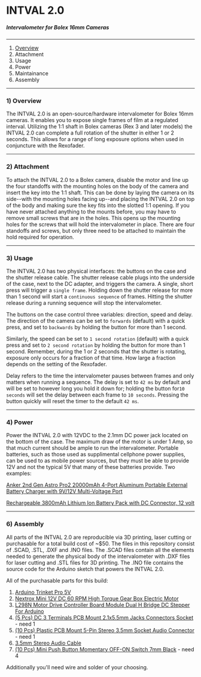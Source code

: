 # INTVAL 2.0
##### Intervalometer for Bolex 16mm Cameras
----

 1. [Overview](#Overview)
 2. Attachment
 3. Usage
 4. Power
 5. Maintainance
 6. Assembly

----
### 1) <a name="Overview"></a>Overview 

The INTVAL 2.0 is an open-source/hardware intervalometer for Bolex 
16mm cameras. It enables you to expose single frames of film
at a regulated interval. Utilizing the 1:1 shaft in Bolex cameras (Rex
3 and later models) the INTVAL 2.0 can complete a full rotation of the shutter
in either 1 or 2 seconds. This allows for a range of long exposure options when
used in conjuncture with the Rexofader.

----
### 2) Attachment

To attach the INTVAL 2.0 to a Bolex camera, disable the motor and line up the four standoffs
with the mounting holes on the body of the camera and insert the key into the 1:1 shaft. 
This can be done by laying the camera on its side--with the mounting holes facing up--and placing the INTVAL 2.0 on top of the body and making sure the key fits into the slotted 1:1 opening.
If you have never attached anything to the mounts before, you may have to 
remove small screws that are in the holes. This opens up the mounting holes for 
the screws that will hold the intervalometer in place. There are four standoffs
and screws, but only three need to be attached to maintain the hold required for operation.

----
### 3) Usage

The INTVAL 2.0 has two physical interfaces: the buttons on the case and the shutter
release cable. The shutter release cable plugs into the underside of the case, next
to the DC adapter, and triggers the camera. A single, short press will trigger a ``single
frame``. Holding down the shutter release for more than 1 second will start a ``continuous sequence``
of frames. Hitting the shutter release during a running sequence will stop the intervalometer.

The buttons on the case control three variables: direction, speed and delay. The direction of the
camera can be set to ``forwards`` (default) with a quick press, and set to ``backwards`` by holding the
button for more than 1 second. 

Similarly, the speed can be set to ``1 second rotation`` (default) with a
quick press and set to ``2 second rotation`` by holding the button for more than 1 second. Remember,
during the 1 or 2 seconds that the shutter is rotating, exposure only occurs for a fraction of that time. How large a fraction depends on the setting of the Rexofader.

Delay refers to the time the intervalometer pauses between frames and only matters when running a sequence. The delay is set to ``42 ms`` by default and will be set to however long you hold it down for; holding the button for``10 seconds`` will set the delay between each frame to ``10 seconds``. Pressing the button quickly will reset the timer to the default ``42 ms``.

----
### 4) Power

Power the INTVAL 2.0 with 12VDC to the 2.1mm DC power jack located on the bottom of the case.
The maximum draw of the motor is under 1 Amp, so that much current should be ample to run the
intervalometer. Portable batteries, such as those used as supplimental cellphone power supplies, 
can be used to as mobile power sources, but they must be able to provide 12V and not the typical 5V that many of these batteries provide. Two examples: 

[Anker 2nd Gen Astro Pro2 20000mAh 4-Port Aluminum Portable External Battery Charger with 9V/12V Multi-Voltage Port](http://www.amazon.com/gp/product/B005NGLTZQ/ref=as_li_tl?ie=UTF8&camp=1789&creative=390957&creativeASIN=B005NGLTZQ&linkCode=as2&tag=sixteentools-20&linkId=HXO6TQG5JADIRZCZ)

[ Rechargeable 3800mAh Lithium Ion Battery Pack with DC Connector, 12 volt](http://www.amazon.com/gp/product/B007RQW5WG/ref=as_li_tl?ie=UTF8&camp=1789&creative=390957&creativeASIN=B007RQW5WG&linkCode=as2&tag=sixteentools-20&linkId=JJV427F7SOAMASZV)

----
### 6) Assembly

All parts of the INTVAL 2.0 are reproducible via 3D printing, laser cutting or purchasable for a total build cost of ~$50. The files in this repository consist of .SCAD, .STL, .DXF and .INO files. The .SCAD files contain all the elements needed to generate the physical body of the intervalometer with .DXF files for
laser cutting and .STL files for 3D printing. The .INO file contains the source code for the Arduino sketch
that powers the INTVAL 2.0.

All of the purchasable parts for this build:

 1. [Arduino Trinket Pro 5V](http://www.amazon.com/gp/product/B0131VM9I0/ref=as_li_tl?ie=UTF8&camp=1789&creative=9325&creativeASIN=B0131VM9I0&linkCode=as2&tag=sixteentools-20&linkId=PK57RTRI2YRJVT2E)
 2. [Nextrox Mini 12V DC 60 RPM High Torque Gear Box Electric Motor](http://www.amazon.com/gp/product/B00BX54O8A/ref=as_li_tl?ie=UTF8&camp=1789&creative=390957&creativeASIN=B00BX54O8A&linkCode=as2&tag=sixteentools-20&linkId=DFU3L54JZ3KQJMPU)
 3. [L298N Motor Drive Controller Board Module Dual H Bridge DC Stepper For Arduino](http://www.amazon.com/gp/product/B014KMHSW6/ref=as_li_tl?ie=UTF8&camp=1789&creative=390957&creativeASIN=B014KMHSW6&linkCode=as2&tag=sixteentools-20&linkId=QZUX2HKYZAL23WGD)
 4. [(5 Pcs) DC 3 Terminals PCB Mount 2.1x5.5mm Jacks Connectors Socket](http://www.amazon.com/gp/product/B00CQMGWIO/ref=as_li_tl?ie=UTF8&camp=1789&creative=390957&creativeASIN=B00CQMGWIO&linkCode=as2&tag=sixteentools-20&linkId=KMF43HLB5IS2CIFO) - need 1
 5. [(10 Pcs) Plastic PCB Mount 5-Pin Stereo 3.5mm Socket Audio Connector]() - need 1
 6. [3.5mm Stereo Audio Cable](http://www.amazon.com/gp/product/B004G3UK5C/ref=as_li_tl?ie=UTF8&camp=1789&creative=390957&creativeASIN=B004G3UK5C&linkCode=as2&tag=sixteentools-20&linkId=RVH32COHMFACT46V)
 7. [(10 Pcs) Mini Push Button Momentary OFF-ON Switch 7mm Black](http://www.amazon.com/gp/product/B00RMGSCPA/ref=as_li_tl?ie=UTF8&camp=1789&creative=390957&creativeASIN=B00RMGSCPA&linkCode=as2&tag=sixteentools-20&linkId=66EL3G5J4ZXONMNK) - need 4

Additionally you'll need wire and solder of your choosing.
